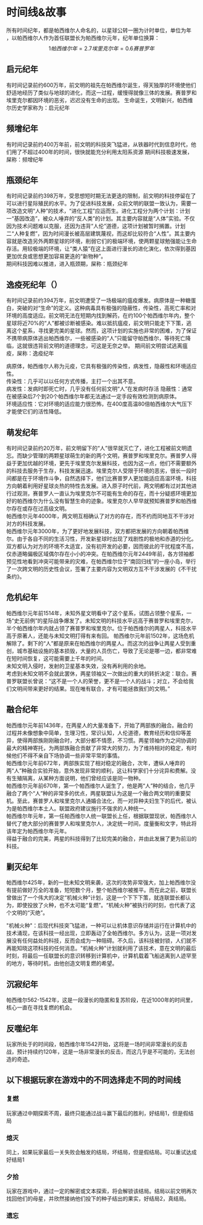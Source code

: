 # 时间线&故事
所有时间纪年，都是帕西维尔人命名的，以星球公转一圈为计时单位，单位为年
，以帕西维尔人作为首任联盟长为帕西维尔元年，纪年单位换算：  
$$1帕西维尔年=2.7埃里克尔年=0.6赛普罗年$$
## 启元纪年
有时间记录前约600万年，前文明的祖先在帕西维尔诞生，得天独厚的环境使他们舒适地经历了类似与地球的进化，而这一过程，缓慢得就像三体的发展。赛普罗和埃里克尔都因环境的恶劣，迟迟没有生命的出现。
生命诞生，文明新兴，帕西维尔历史学家称为：启元纪年
##  频增纪年
有时间记录前约400万年前，前文明的科技突飞猛进，从铁器时代到信息时代，他们用了不超过400年的时间，很快就能充分利用太阳系资源
期间科技极速发展，屎称：频增纪年

## 瓶颈纪年
有时间记录前约398万年，受思想短时期无法更迭的限制，前文明的科技停留在了可以进行星际殖民的水平。为了促进科技发展，众前文明的联盟一致认为，需要一项改造文明“人种”的技术，“进化工程”应运而生。进化工程分为两个计划：计划一“基因改造”，被众人唾弃的“反人类”的计划。其主要内容就是“人体”实验。不仅因为技术问题难以克服，还因为违背“人伦”道德，这项计划被暂时搁置。计划二“人种复燃”，因为时间漫长被高层建筑蔑视，而这却比较符合“人性”。其主要内容就是改造另外两颗星球的环境，削弱它们的极端环境，使两颗星球勉强能让生命存活。用较极端的环境，让“类人猿”在这上面进行漫长的进化演化，依次得到基因更加优良或思想更加容易更迭的“新物种”。  
期间科技因难以推进，进入瓶颈期，屎称：瓶颈纪年
## 逸疫死纪年（）
有时间记录前约394万年，前文明遭受了一场极端的瘟疫爆发。病原体是一种糖蛋白，突破的对“生命”的定义。这种病毒具有极强的隐蔽性，传染性，高死亡率和对环境的高度适应。前文明无法在短期内找到解药，在约100个帕西维尔年内，整个星球将近70%的“人”都被诊断被感染。难以抵抗瘟疫，前文明只能走下下策，逃离这个星系，寻找更完美的星球。然而，这项计划的实施也非常的困难，为了保证不携带病原体逃出帕西维尔，一些被感染的“人”只能留守帕西维尔，等待死亡降临，这就很违背前文明的道德理念，可这是无奈之举。
期间前文明尝试逃离瘟疫，屎称：逸疫纪年

病原体，帕西维尔人称为元疫，它具有极强的传染性，病发性，隐蔽性和环境适应性。  
传染性：几乎可以以任何方式传播，主打一个出其不意。    
病发性：发病时即死亡时，几乎没有任何前文明“人”在发病时存活
隐蔽性：通常在被感染后7个到20个帕西维尔年都无法通过一定手段有效检测到病原体。  
环境适应性：它对环境的适应能力很恐怖，在400度高温80倍帕西维尔大气压下才能使它们的活性降低。

## 萌发纪年
有时间记录前约20万年，前文明留下的“人”很早就灭亡了，进化工程被前文明遗忘。而缺少管理的两颗星球萌生的新的两个文明，赛普罗和埃里克尔。赛普罗人得益于更加优越的环境，更先于埃里克尔发展科技，也因为这一点，他们不需要额外的科技去服务于生存，科技发展迅速。埃里克尔人受限于环境的恶劣，很长一段时间都是在于环境作斗争，自然选择下，他们比赛普罗人更加能适应高温环境，科技方向朝着利用好星球炎热的特性去发展。进入原子时代前，两文明都有过对其他进行过观测，赛普罗人一直认为埃里克尔不可能有生命的存在，而十分疑惑环境更加好的帕西维尔为什么没有智慧生命的迹象。埃里克尔人早早就预知赛普罗和帕西维尔存在或存在过高级文明。  
帕西维尔元年4000年，两文明互相确认了对方的存在，而不约而同地互不干涉对对方的科技发展。  
帕西维尔元年3000年，为了更好地发展科技，双方都把发展的方向朝着帕西维尔。由于各自不同的生活习性，开发新星球时出现了戏剧性的极地和赤道的分化。双方都认为对方的环境不太适宜，没有初开发的必要，因而彼此的干扰程度不高，仅赤道略偏极区域偶尔存在小小的冲突。在帕西维尔元年2449年前，各方领袖都预见性地看到冲突可能带来的灾难，在帕西维尔位于“南回归线”的一座小岛，举行了一次跨文明的历史性会议，签署了主要内容为文明双方互不干涉发展的《不干扰条约》。  

## 危机纪年
帕西维尔元年前1514年，未知外星文明看中了这个星系，试图占领整个星系，一场“史无前例”的星际战争爆发了。未知文明的科技水平远高于赛普罗和埃里克尔，半个帕西维尔年内就占领了赛普罗和埃里克尔。位于帕西维尔的两星人，科技水平高于原著人，还能与未知文明打得有来有回。
帕西维尔元年前1502年，这场危机解除了。剩下的“人”都是原来在帕西维尔的两星人。而这次的战争让两星人受到重创，城市基础设施的基本损毁，大量的人员伤亡，导致了无论是哪一边，都非常难在短时间恢复，这可能需要上千年的时间。  
未知文明入侵时，发射的卫星基本失效，没有再利用的余地。  
考虑到未知文明不会就此罢休，两星领袖又一次做出的重大的转折决定：联合。赛普罗联盟长曾说：“这不是一个人的荣誉，更不是一个人的战斗；对立，不会给我们文明间带来更好的结果。现在唯有联合，才有可能拯救我们的文明。”  

## 融合纪年
帕西维尔元年前1436年，在两星人的大量准备下，开始了两部族的融合。融合的过程并未像想象中简单，生理习性，常识认知，人伦道德，教育经历和信仰等差异，使得两部族刚刚融合时，大部分都不情愿，不习惯。两星领袖作为之间协调的最大的精神寄托，为两部族融合贡献了非常大的努力，为了维持相对的稳定，有时候他们不得不亲自下场协调一些非常平常的事情。  
帕西维尔元年前672年，两部族实现了相对稳定的融合，次年，遭纵人唾弃的两“人”种融合实验开始，意外发现非常的顺利，这让科学家们十分诧异和费解。没有生殖隔离，从某种方面说明，他们曾经应该是同一物种。  
帕西维尔元年前670年，第一个帕西维尔人诞生了，他是两“人”种的结合，他几乎融合了两个“人”种的非常多的优点，两星联盟认为这是一个融合两文明的重要契机。至此，赛普罗人和埃里克尔人通婚合法化，而一对异种夫妇生下的后代，被认为是帕西维尔本土人。联盟政府建议施行不强求的人种统一。  
帕西维尔年元年，第一任帕西维尔人统一联盟长上任，根据联盟现状，帕西维尔人替代了绝大部分的赛普罗人和埃里克尔人，决定统一时间，度量衡和文字，特此将该年定为帕西维尔年元年。  
得益于融合的完美，两星的科技得到了比较完美的融合，并由此发展了更为前沿的科技。

## 剿灭纪年
帕西维尔425年，新的一批未知文明来袭，这次的攻势非常强大，加上帕西维尔没有提前做好万全的准备，短短数个月，整个帕西维尔被推平。而在此之前，联盟长曾做出了一个伟大的决定“机械火种”计划，这是一个下下下策，就连联盟长都认为，即使投放了火种，也不太可能“复燃”。“机械火种”被执行的时刻，也代表了这个文明的“灭绝”。  

"机械火种"：后现代科技突飞猛进，一种可以让机体意识存储并运行在计算机中的技术涌现，在该科技一经出现，立即轰动了全帕西维尔。多方认为，这是一项对发展没有任何益处的科技，反而会成为一种阻碍。不久后，该科技被封锁，人们就不再能知晓这项科技的任何消息。"机械火种"计划就利用了该技术，意在文明的最后时刻，将最后一任联盟长的意识转移到计算机中，计算机载着飞船逃离到人迹罕至的地方，等待时机，由他创造文明复燃的希望。

## 沉寂纪年
帕西维尔562-1542年，这是一段漫长的隐匿和复苏阶段，在近1000年的时间里，核心一直在寻找复燃的机会。

## 反噬纪年
玩家所处于的时间段，帕西维尔年1542开始，这将是一场时间非常漫长的反击战，预计持续约120年，这是一场非常漫长的反击，而这几乎是不可能的，无法创造的奇迹。

## 以下根据玩家在游戏中的不同选择走不同的时间线
### 复燃
玩家通过中期探索不周，最终只能通过战斗赢下最后的胜利，好结局1，但是假结局
### 熄灭
同上，如果玩家最后一关失败会触发的结局，坏结局，但是假结局。可以重试达成好结局1
### 夕拾
玩家在游戏中，通过一定的解密或文本探索，将会解锁该结局。结局以前文明再次找回他们的母星，并欣然接纳他们投下的种子结出的果实，好结局2，真结局。
### 遗忘